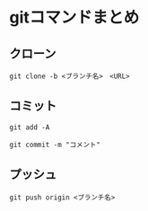 # gitコマンドまとめ

## クローン

```
git clone -b <ブランチ名>　<URL>
```

## コミット

```
git add -A

git commit -m "コメント"
```

## プッシュ

```
git push origin <ブランチ名>
```